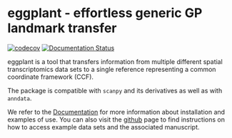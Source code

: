 # eggplant - effortless generic GP landmark transfer

[![codecov](https://codecov.io/gh/almaan/eggplant/branch/publish/graph/badge.svg?token=NFJWGVK56D)](https://codecov.io/gh/almaan/eggplant)
[![Documentation Status](https://readthedocs.org/projects/spatial-eggplant/badge/?version=latest)](https://spatial-eggplant.readthedocs.io/en/latest/?badge=latest)


eggplant is a tool that transfers information from multiple different spatial
transcriptomics data sets to a single reference representing a common
coordinate framework (CCF).

The package is compatible with `scanpy` and its derivatives as well as with
`anndata`.

We refer to the
[Documentation](https://spatial-eggplant.readthedocs.io/en/latest/eggplant.html#)
for more information about installation and examples of use. You can also visit
the [github](https://github.com/almaan/eggplant) page to find instructions on
how to access example data sets and the associated manuscript.
